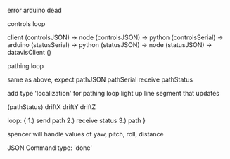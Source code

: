 
error
arduino dead

controls loop

client (controlsJSON) 
-> node (controlsJSON)
-> python (controlsSerial)
-> arduino (statusSerial)
-> python (statusJSON)
-> node (statusJSON)
-> datavisClient ()

pathing loop

same as above, expect pathJSON
pathSerial
receive pathStatus

add type 'localization' for pathing loop
light up line segment that updates

(pathStatus)
driftX
driftY
driftZ

loop: {
    1.) send path
    2.) receive status
    3.) path 
}


spencer will handle values of yaw, pitch, roll, distance

JSON Command
type: 'done'